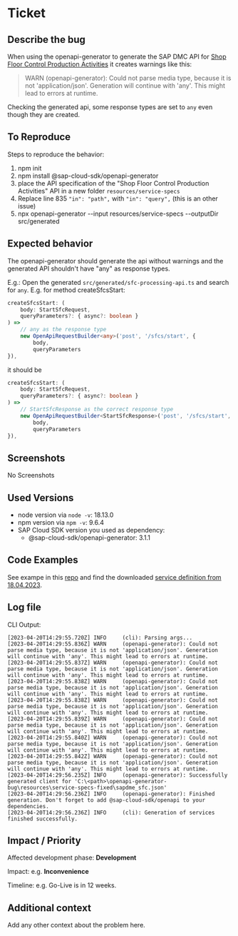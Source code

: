 # Ticket

<!-- Please note that this repository is for JavaScript / TypeScript related issues only. If you have a question about the SAP Cloud SDK for Java open a question on StackOverflow: https://stackoverflow.com/questions/tagged/sap-cloud-sdk+java -->

## Describe the bug

When using the openapi-generator to generate the SAP DMC API for [Shop Floor Control Production Activities](https://api.sap.com/api/sapdme_sfc/cloud-sdk/JavaScript) it creates warnings like this:

>WARN     (openapi-generator): Could not parse media type, because it is not 'application/json'. Generation will continue with 'any'. This might lead to errors at runtime.

Checking the generated api, some response types are set to `any` even though they are created.

## To Reproduce

Steps to reproduce the behavior:

1. npm init
1. npm install @sap-cloud-sdk/openapi-generator
1. place the API specification of the "Shop Floor Control Production Activities" API in a new folder `resources/service-specs`
1. Replace line 835 `"in": "path",` with `"in": "query",` (this is an other issue)
1. npx openapi-generator --input resources/service-specs --outputDir src/generated

## Expected behavior

The openapi-generator should generate the api without warnings and the generated API shouldn't have "any" as response types.

E.g.:
Open the generated `src/generated/sfc-processing-api.ts` and search for `any`. E.g. for method createSfcsStart:

```ts
createSfcsStart: (
    body: StartSfcRequest,
    queryParameters?: { async?: boolean }
) =>
    // any as the response type
    new OpenApiRequestBuilder<any>('post', '/sfcs/start', {
        body,
        queryParameters
}),
```

it should be

```ts
createSfcsStart: (
    body: StartSfcRequest,
    queryParameters?: { async?: boolean }
) =>
    // StartSfcResponse as the correct response type
    new OpenApiRequestBuilder<StartSfcResponse>('post', '/sfcs/start', {
        body,
        queryParameters
}),
```

## Screenshots

No Screenshots

## Used Versions

- node version via `node -v`: 18.13.0
- npm version via `npm -v`: 9.6.4
- SAP Cloud SDK version you used as dependency:
  - @sap-cloud-sdk/openapi-generator: 3.1.1

## Code Examples

See exampe in this [repo](https://github.com/thakrawielitzki/openapi-generator-bug) and find the downloaded [service definition from 18.04.2023](https://github.com/thakrawielitzki/openapi-generator-bug/tree/main/resources/service-specs-fixed).

## Log file

CLI Output:

```
[2023-04-20T14:29:55.720Z] INFO     (cli): Parsing args...
[2023-04-20T14:29:55.836Z] WARN     (openapi-generator): Could not parse media type, because it is not 'application/json'. Generation will continue with 'any'. This might lead to errors at runtime.
[2023-04-20T14:29:55.837Z] WARN     (openapi-generator): Could not parse media type, because it is not 'application/json'. Generation will continue with 'any'. This might lead to errors at runtime.
[2023-04-20T14:29:55.838Z] WARN     (openapi-generator): Could not parse media type, because it is not 'application/json'. Generation will continue with 'any'. This might lead to errors at runtime.
[2023-04-20T14:29:55.838Z] WARN     (openapi-generator): Could not parse media type, because it is not 'application/json'. Generation will continue with 'any'. This might lead to errors at runtime.
[2023-04-20T14:29:55.839Z] WARN     (openapi-generator): Could not parse media type, because it is not 'application/json'. Generation will continue with 'any'. This might lead to errors at runtime.
[2023-04-20T14:29:55.840Z] WARN     (openapi-generator): Could not parse media type, because it is not 'application/json'. Generation will continue with 'any'. This might lead to errors at runtime.
[2023-04-20T14:29:55.842Z] WARN     (openapi-generator): Could not parse media type, because it is not 'application/json'. Generation will continue with 'any'. This might lead to errors at runtime.
[2023-04-20T14:29:56.235Z] INFO     (openapi-generator): Successfully generated client for 'C:\<path>\openapi-generator-bug\resources\service-specs-fixed\sapdme_sfc.json'
[2023-04-20T14:29:56.236Z] INFO     (openapi-generator): Finished generation. Don't forget to add @sap-cloud-sdk/openapi to your dependencies.
[2023-04-20T14:29:56.236Z] INFO     (cli): Generation of services finished successfully.
```

## Impact / Priority

<!--
 Please briefly state how this issue impacts your project and what your timeline is.
 -->

Affected development phase: **Development**

Impact: e.g. **Inconvenience**

Timeline: e.g. Go-Live is in 12 weeks.

## Additional context

Add any other context about the problem here.
